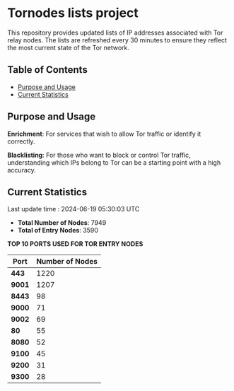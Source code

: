 # Tornodes lists project

This repository provides updated lists of IP addresses associated with Tor relay nodes. The lists are refreshed every 30 minutes to ensure they reflect the most current state of the Tor network.

## Table of Contents

- [Purpose and Usage](#purpose-and-usage)
- [Current Statistics](#current-statistics)


## Purpose and Usage

**Enrichment**: For services that wish to allow Tor traffic or identify it correctly.

**Blacklisting**: For those who want to block or control Tor traffic, understanding which IPs belong to Tor can be a starting point with a high accuracy.

## Current Statistics

Last update time : 2024-06-19 05:30:03 UTC

- **Total Number of Nodes**: 7949
- **Total of Entry Nodes**: 3590

**TOP 10 PORTS USED FOR TOR ENTRY NODES**

| **Port** | **Number of Nodes** |
|------|-----------------|
| **443**   | 1220  |
| **9001**   | 1207  |
| **8443**   | 98  |
| **9000**   | 71  |
| **9002**   | 69  |
| **80**   | 55  |
| **8080**   | 52  |
| **9100**   | 45  |
| **9200**   | 31  |
| **9300**   | 28  |

